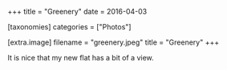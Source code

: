 +++
title = "Greenery"
date = 2016-04-03

[taxonomies]
categories = ["Photos"]

[extra.image]
filename = "greenery.jpeg"
title = "Greenery"
+++

It is nice that my new flat has a bit of a view.
